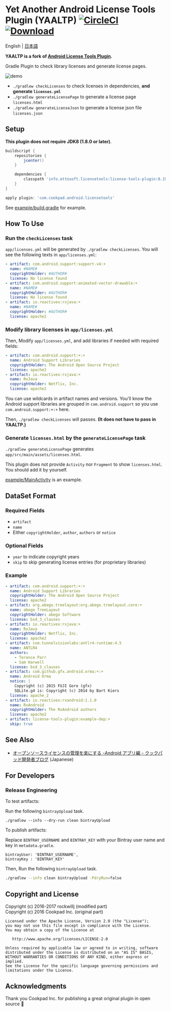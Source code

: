 # Yet Another Android License Tools Plugin (YAALTP) [![CircleCI](https://circleci.com/gh/cookpad/license-tools-plugin.svg?style=svg)](https://circleci.com/gh/cookpad/license-tools-plugin) [ ![Download](https://api.bintray.com/packages/attosoft/maven/license-tools-plugin/images/download.svg) ](https://bintray.com/attosoft/maven/license-tools-plugin/_latestVersion)

English | [日本語](README.ja.md)

**YAALTP is a fork of [Android License Tools Plugin](https://github.com/cookpad/license-tools-plugin).**

Gradle Plugin to check library licenses and generate license pages.

![demo](art/yaaltp_demo.gif)

* `./gradlew checkLicenses` to check licenses in dependencies, **and generate `licenses.yml`**
* `./gradlew generateLicensePage` to generate a license page `licenses.html`
* `./gradlew generateLicenseJson` to generate a license json file `licenses.json`

## Setup

**This plugin does not require JDK8 (1.8.0 or later)**.

```gradle
buildscript {
    repositories {
        jcenter()
    }

    dependencies {
        classpath 'info.attosoft.licensetools:license-tools-plugin:0.19.1_r1'
    }
}

apply plugin: 'com.cookpad.android.licensetools'
```

See [example/build.gradle](example/build.gradle) for example.

## How To Use

### Run the `checkLicenses` task

`app/licenses.yml` will be generated by `./gradlew checkLicenses`.
You will see the following texts in `app/licenses.yml`:

```yaml
- artifact: com.android.support:support-v4:+
  name: #NAME#
  copyrightHolder: #AUTHOR#
  license: No license found
- artifact: com.android.support:animated-vector-drawable:+
  name: #NAME#
  copyrightHolder: #AUTHOR#
  license: No license found
- artifact: io.reactivex:rxjava:+
  name: #NAME#
  copyrightHolder: #AUTHOR#
  license: apache2
 ```

### Modify library licenses in `app/licenses.yml`

Then, Modify `app/licenses.yml`, and add libraries if needed with required fields:

```yaml
- artifact: com.android.support:+:+
  name: Android Support Libraries
  copyrightHolder: The Android Open Source Project
  license: apache2
- artifact: io.reactivex:rxjava:+
  name: RxJava
  copyrightHolder: Netflix, Inc.
  license: apache2
```

You can use wildcards in artifact names and versions.
You'll know the Android support libraries are grouped in `com.android.support` so you use `com.android.support:+:+` here.

Then, `./gradlew checkLicenses` will passes. **(It does not have to pass in YAALTP.)**

### Generate `licenses.html` by the `generateLicensePage` task

`./gradlew generateLicensePage` generates `app/src/main/assets/licenses.html`.

This plugin does not provide `Activity` nor `Fragment` to show `licenses.html`. You should add it by yourself.

[example/MainActivity](example/src/main/java/com/cookpad/android/licensetools/example/MainActivity.java) is an example.

## DataSet Format

### Required Fields

* `artifact`
* `name`
* Either `copyrightHolder`, `author`, `authors` or `notice`

### Optional Fields

* `year` to indicate copyright years
* `skip` to skip generating license entries (for proprietary libraries)

### Example

```yaml
- artifact: com.android.support:+:+
  name: Android Support Libraries
  copyrightHolder: The Android Open Source Project
  license: apache2
- artifact: org.abego.treelayout:org.abego.treelayout.core:+
  name: abego TreeLayout
  copyrightHolder: abego Software
  license: bsd_3_clauses
- artifact: io.reactivex:rxjava:+
  name: RxJava
  copyrightHolder: Netflix, Inc.
  license: apache2
- artifact: com.tunnelvisionlabs:antlr4-runtime:4.5
  name: ANTLR4
  authors:
    - Terence Parr
    - Sam Harwell
  license: bsd_3_clauses
- artifact: com.github.gfx.android.orma:+:+
  name: Android Orma
  notice: |
    Copyright (c) 2015 FUJI Goro (gfx)
    SQLite.g4 is: Copyright (c) 2014 by Bart Kiers
  license: apache_2
- artifact: io.reactivex:rxandroid:1.1.0
  name: RxAndroid
  copyrightHolder: The RxAndroid authors
  license: apache2
- artifact: license-tools-plugin:example-dep:+
  skip: true
```

## See Also

- [オープンソースライセンスの管理を楽にする -Android アプリ編 - クックパッド開発者ブログ](http://techlife.cookpad.com/entry/2016/04/28/183000) (Japanese)

## For Developers

### Release Engineering

To test artifacts:

Run the following `bintrayUpload` task.

```
./gradlew --info --dry-run clean bintrayUpload
```

To publish artifacts:

Replace `BINTRAY_USERNAME` and `BINTRAY_KEY` with your Bintray user name and key in `metadata.gradle`.

```
bintrayUser: 'BINTRAY_USERNAME',
bintrayKey : 'BINTRAY_KEY'
```

Then, Run the following `bintrayUpload` task.

```sh
./gradlew --info clean bintrayUpload -PdryRun=false
```

## Copyright and License

Copyright (c) 2016-2017 rockwillj (modified part)<br>
Copyright (c) 2016 Cookpad Inc. (original part)

```
Licensed under the Apache License, Version 2.0 (the "License");
you may not use this file except in compliance with the License.
You may obtain a copy of the License at

   http://www.apache.org/licenses/LICENSE-2.0

Unless required by applicable law or agreed to in writing, software
distributed under the License is distributed on an "AS IS" BASIS,
WITHOUT WARRANTIES OR CONDITIONS OF ANY KIND, either express or implied.
See the License for the specific language governing permissions and
limitations under the License.
```

## Acknowledgments

Thank you Cookpad Inc. for publishing a great original plugin in open source :bow:
